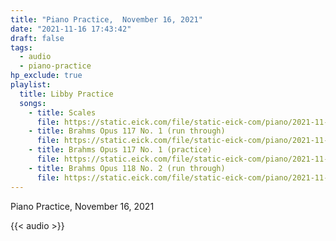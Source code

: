 ```yaml
---
title: "Piano Practice,  November 16, 2021"
date: "2021-11-16 17:43:42"
draft: false
tags:
  - audio
  - piano-practice
hp_exclude: true
playlist:
  title: Libby Practice
  songs:
    - title: Scales
      file: https://static.eick.com/file/static-eick-com/piano/2021-11-16-001.mp3
    - title: Brahms Opus 117 No. 1 (run through)
      file: https://static.eick.com/file/static-eick-com/piano/2021-11-16-002.mp3
    - title: Brahms Opus 117 No. 1 (practice)
      file: https://static.eick.com/file/static-eick-com/piano/2021-11-16-003.mp3
    - title: Brahms Opus 118 No. 2 (run through)
      file: https://static.eick.com/file/static-eick-com/piano/2021-11-16-004.mp3
---
```


Piano Practice, November 16, 2021

<!--more-->

{{< audio >}}

